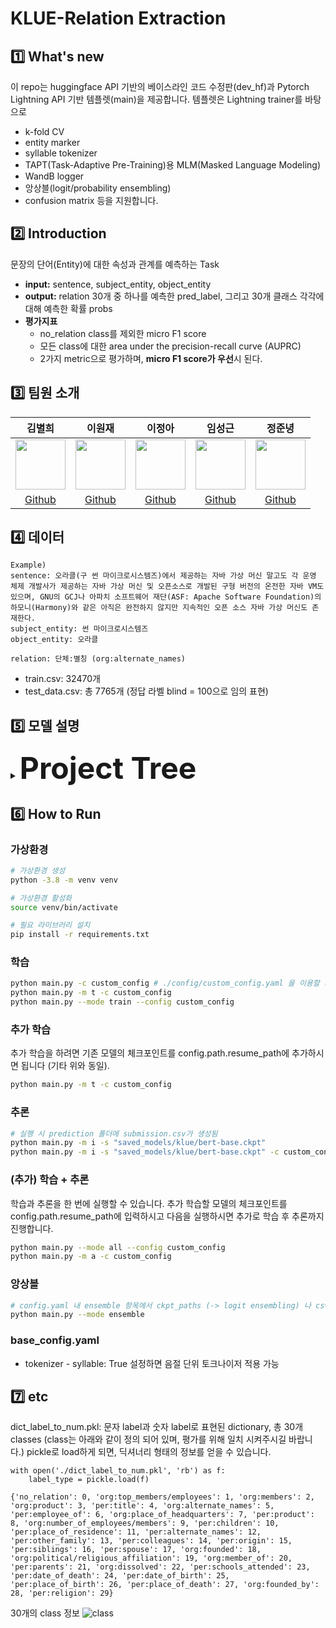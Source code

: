 # KLUE-Relation Extraction

## 1️⃣ What's new
이 repo는 huggingface API 기반의 베이스라인 코드 수정판(dev_hf)과 Pytorch Lightning API 기반 템플렛(main)을 제공합니다. 템플렛은 Lightning trainer를 바탕으로 
- k-fold CV
- entity marker
- syllable tokenizer
- TAPT(Task-Adaptive Pre-Training)용 MLM(Masked Language Modeling)
- WandB logger
- 앙상블(logit/probability ensembling)
- confusion matrix 
등을 지원합니다.   

## 2️⃣ Introduction
문장의 단어(Entity)에 대한 속성과 관계를 예측하는 Task
- **input:** sentence, subject_entity, object_entity
- **output:** relation 30개 중 하나를 예측한 pred_label, 그리고 30개 클래스 각각에 대해 예측한 확률 probs
- **평가지표**
  - no_relation class를 제외한 micro F1 score
  - 모든 class에 대한 area under the precision-recall curve (AUPRC)
  - 2가지 metric으로 평가하며, **micro F1 score가 우선**시 된다.

## 3️⃣ 팀원 소개

김별희|이원재|이정아|임성근|정준녕|
:-:|:-:|:-:|:-:|:-:
<img src='https://avatars.githubusercontent.com/u/42535803?v=4' height=80 width=80px></img>|<img src='https://avatars.githubusercontent.com/u/61496071?v=4' height=80 width=80px></img>|<img src='https://avatars.githubusercontent.com/u/65378914?v=4' height=80 width=80px></img>|<img src='https://avatars.githubusercontent.com/u/14817039?v=4' height=80 width=80px></img>|<img src='https://avatars.githubusercontent.com/u/51015187?v=4' height=80 width=80px></img>
[Github](https://github.com/kimbyeolhee)|[Github](https://github.com/wjlee-ling)|[Github](https://github.com/jjeongah)|[Github](https://github.com/lim4349)|[Github](https://github.com/ezez-refer)

## 4️⃣ 데이터
```
Example)
sentence: 오라클(구 썬 마이크로시스템즈)에서 제공하는 자바 가상 머신 말고도 각 운영 체제 개발사가 제공하는 자바 가상 머신 및 오픈소스로 개발된 구형 버전의 온전한 자바 VM도 있으며, GNU의 GCJ나 아파치 소프트웨어 재단(ASF: Apache Software Foundation)의 하모니(Harmony)와 같은 아직은 완전하지 않지만 지속적인 오픈 소스 자바 가상 머신도 존재한다.
subject_entity: 썬 마이크로시스템즈
object_entity: 오라클

relation: 단체:별칭 (org:alternate_names)
```
- train.csv: 32470개 <br>
- test_data.csv: 총 7765개 (정답 라벨 blind = 100으로 임의 표현) <br>

## 5️⃣ 모델 설명
<details>
    <summary><b><font size="10">Project Tree</font></b></summary>
<div markdown="1">

```
.
```
</div>
</details>

## 6️⃣ How to Run
### 가상환경
```bash
# 가상환경 생성
python -3.8 -m venv venv

# 가상환경 활성화
source venv/bin/activate

# 필요 라이브러리 설치
pip install -r requirements.txt
```

### 학습
```bash
python main.py -c custom_config # ./config/custom_config.yaml 을 이용할 시 
python main.py -m t -c custom_config
python main.py --mode train --config custom_config
```

### 추가 학습
추가 학습을 하려면 기존 모델의 체크포인트를 config.path.resume_path에 추가하시면 됩니다 (기타 위와 동일).
```bash
python main.py -m t -c custom_config
```

### 추론
```bash
# 실행 시 prediction 폴더에 submission.csv가 생성됨
python main.py -m i -s "saved_models/klue/bert-base.ckpt"
python main.py -m i -s "saved_models/klue/bert-base.ckpt" -c custom_config
```

### (추가) 학습 + 추론
학습과 추론을 한 번에 실행할 수 있습니다. 추가 학습할 모델의 체크포인트를 config.path.resume_path에 입력하시고 다음을 실행하시면 추가로 학습 후 추론까지 진행합니다.
```bash
python main.py --mode all --config custom_config 
python main.py -m a -c custom_config
```

### 앙상블
```bash
# config.yaml 내 ensemble 항목에서 ckpt_paths (-> logit ensembling) 나 csv_paths (-> probability ensembling) 를 채운 후 다음 실행
python main.py --mode ensemble 
```

### base_config.yaml
- tokenizer - syllable: True 설정하면 음절 단위 토크나이저 적용 가능

## 7️⃣ etc
dict_label_to_num.pkl: 문자 label과 숫자 label로 표현된 dictionary, 총 30개 classes (class는 아래와 같이 정의 되어 있며, 평가를 위해 일치 시켜주시길 바랍니다.) pickle로 load하게 되면, 딕셔너리 형태의 정보를 얻을 수 있습니다.
```
with open('./dict_label_to_num.pkl', 'rb') as f:
    label_type = pickle.load(f)

{'no_relation': 0, 'org:top_members/employees': 1, 'org:members': 2, 'org:product': 3, 'per:title': 4, 'org:alternate_names': 5, 'per:employee_of': 6, 'org:place_of_headquarters': 7, 'per:product': 8, 'org:number_of_employees/members': 9, 'per:children': 10, 'per:place_of_residence': 11, 'per:alternate_names': 12, 'per:other_family': 13, 'per:colleagues': 14, 'per:origin': 15, 'per:siblings': 16, 'per:spouse': 17, 'org:founded': 18, 'org:political/religious_affiliation': 19, 'org:member_of': 20, 'per:parents': 21, 'org:dissolved': 22, 'per:schools_attended': 23, 'per:date_of_death': 24, 'per:date_of_birth': 25, 'per:place_of_birth': 26, 'per:place_of_death': 27, 'org:founded_by': 28, 'per:religion': 29}
```

30개의 class 정보
![class](https://user-images.githubusercontent.com/65378914/217735779-266b91ec-b41f-4c47-addd-8a9174531aac.png)

